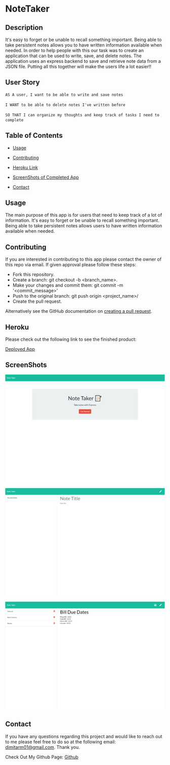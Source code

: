 # NoteTaker

## Description

It's easy to forget or be unable to recall something important. Being able to take persistent notes allows you to have written information available when needed. In order to help people with this our task was to create an application that can be used to write, save, and delete notes. The application uses an express backend to save and retrieve note data from a JSON file. Putting all this together will make the users life a lot easier!!

## User Story

```
AS A user, I want to be able to write and save notes

I WANT to be able to delete notes I've written before

SO THAT I can organize my thoughts and keep track of tasks I need to complete
```

## Table of Contents

* [Usage](#usage)

* [Contributing](#Contributing)

* [Heroku Link](#heroku)

* [ScreenShots of Completed App](#screenshots)

* [Contact](#contact)

## Usage

The main purpose of this app is for users that need to keep track of a lot of information. It's easy to forget or be unable to recall something important. Being able to take persistent notes allows users to have written information available when needed.

## Contributing

If you are interested in contributing to this app please contact the owner of this repo via email. If given approval please follow these steps:

* Fork this repository.
* Create a branch: git checkout -b <branch_name>.
* Make your changes and commit them: git commit -m '<commit_message>'
* Push to the original branch: git push origin <project_name>/<location>
* Create the pull request.

Alternatively see the GitHub documentation on [creating a pull request](https://docs.github.com/en/free-pro-team@latest/github/collaborating-with-issues-and-pull-requests/creating-a-pull-request).

## Heroku

Please check out the following link to see the finished product:

[Deployed App]()

## ScreenShots

![Front Page](public/assets/images/InitialPage.png)

![Notes Page](public/assets/images/NotesPage.png)

![Saved Notes](public/assets/images/SavedNotes.png)

## Contact
If you have any questions regarding this project and would like to reach out to me please feel free to do so at the following email: dimitarm01@gmail.com. Thank you.

Check Out My Github Page:
[Github](https://github.com/dspark8916)
